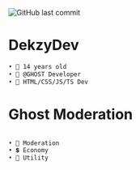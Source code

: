 ![GitHub last commit](https://img.shields.io/github/last-commit/DekzyDev/Ghost-Bot)
# DekzyDev
```bash
• 🎉 14 years old
• 🤖 @GHOST Developer
• 📜 HTML/CSS/JS/TS Dev
```

# Ghost Moderation
```bash

• 🔧 Moderation
• 💲 Economy
• 👥 Utility
```



